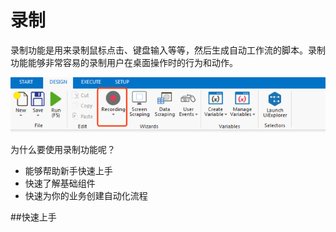 # 录制

录制功能是用来录制鼠标点击、键盘输入等等，然后生成自动工作流的脚本。录制功能能够非常容易的录制用户在桌面操作时的行为和动作。

![](/assets2.4/import1.png)

为什么要使用录制功能呢？

* 能够帮助新手快速上手
* 快速了解基础组件
* 快速为你的业务创建自动化流程


##快速上手




